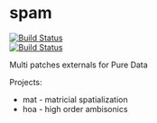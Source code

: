 # spam
[![Build Status](https://travis-ci.org/pierreguillot/spam.svg?branch=master)](https://travis-ci.org/pierreguillot/spam)  
[![Build Status](https://ci.appveyor.com/api/projects/status/github/pierreguillot/spam?branch=master&svg=true)](https://ci.appveyor.com/project/pierreguillot/spam)   

Multi patches externals for Pure Data

Projects:
* mat - matricial spatialization
* hoa - high order ambisonics
